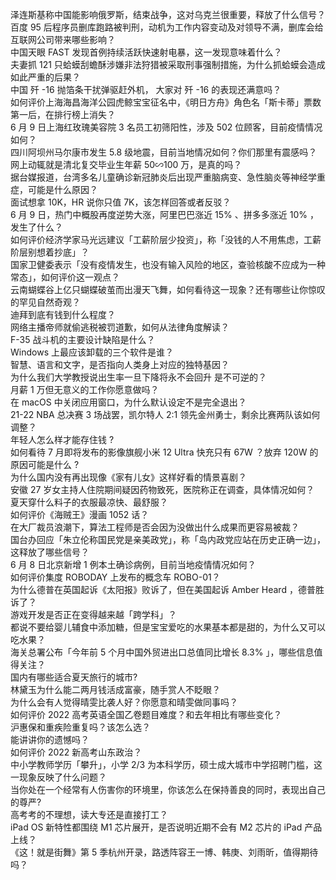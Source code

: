 泽连斯基称中国能影响俄罗斯，结束战争，这对乌克兰很重要，释放了什么信号？  
百度 95 后程序员删库跑路被判刑，动机为工作内容变动及对领导不满，删库会给互联网公司带来哪些影响？  
中国天眼 FAST 发现首例持续活跃快速射电暴，这一发现意味着什么？  
夫妻抓 121 只蛤蟆刮蟾酥涉嫌非法狩猎被采取刑事强制措施，为什么抓蛤蟆会造成如此严重的后果？  
中国 歼 -16 抛箔条干扰弹驱赶外机， 大家对 歼 -16 的表现还满意吗？  
如何评价上海海昌海洋公园虎鲸宝宝征名中，《明日方舟》角色名「斯卡蒂」票数第一后，在排行榜上消失？  
6 月 9 日上海红玫瑰美容院 3 名员工初筛阳性，涉及 502 位顾客，目前疫情情况如何？  
四川阿坝州马尔康市发生 5.8 级地震，目前当地情况如何？你们那里有震感吗？  
网上动辄就是清北复交毕业生年薪 50∽100 万，是真的吗？  
据台媒报道，台湾多名儿童确诊新冠肺炎后出现严重脑病变、急性脑炎等神经学重症，可能是什么原因？  
面试想拿 10K，HR 说你只值 7K，该怎样回答或者反驳？  
6 月 9 日，热门中概股再度逆势大涨，阿里巴巴涨近 15% 、拼多多涨近 10% ，发生了什么？  
如何评价经济学家马光远建议「工薪阶层少投资」，称「没钱的人不用焦虑，工薪阶层别想着抄底」？  
国家卫健委表示「没有疫情发生，也没有输入风险的地区，查验核酸不应成为一种常态」，如何评价这一观点？  
云南蝴蝶谷上亿只蝴蝶破茧而出漫天飞舞，如何看待这一现象？还有哪些让你惊叹的罕见自然奇观？  
迪拜到底有钱到什么程度？  
网络主播帝师就偷逃税被罚道歉，如何从法律角度解读？  
F-35 战斗机的主要设计缺陷是什么？  
Windows 上最应该卸载的三个软件是谁？  
智慧、语言和文字，是否指向人类身上对应的独特基因？  
为什么我们大学教授说出生率一旦下降将永不会回升 是不可逆的？  
月薪 1 万但无意义的工作你愿意做吗？  
在 macOS 中关闭应用窗口，为什么默认设定不是完全退出？  
21-22 NBA 总决赛 3 场战罢，凯尔特人 2:1 领先金州勇士，剩余比赛两队该如何调整？  
年轻人怎么样才能存住钱 ?  
如何看待 7 月即将发布的影像旗舰小米 12 Ultra 快充只有 67W ？放弃 120W 的原因可能是什么 ?  
为什么国内没有再出现像《家有儿女》这样好看的情景喜剧？  
安徽 27 岁女主持人住院期间疑因药物致死，医院称正在调查，具体情况如何？  
夏天穿什么料子的衣服最凉快、最舒服？  
如何评价《海贼王》漫画 1052 话？  
在大厂裁员浪潮下，算法工程师是否会因为没做出什么成果而更容易被裁？  
国台办回应「朱立伦称国民党是亲美政党」，称「岛内政党应站在历史正确一边」，这释放了哪些信号？  
6 月 8 日北京新增 1 例本土确诊病例，目前当地疫情情况如何？  
如何评价集度 ROBODAY 上发布的概念车 ROBO-01？  
为什么德普在英国起诉《太阳报》败诉了，但在美国起诉 Amber Heard ，德普胜诉了？  
游戏开发是否正在变得越来越「跨学科」？  
都说不要给婴儿辅食中添加糖，但是宝宝爱吃的水果基本都是甜的，为什么又可以吃水果？  
海关总署公布「今年前 5 个月中国外贸进出口总值同比增长 8.3% 」，哪些信息值得关注？  
国内有哪些适合夏天旅行的城市?  
林黛玉为什么能二两月钱活成富豪，随手赏人不眨眼？  
为什么会有人觉得晴雯比袭人好？你愿意和晴雯做同事吗？  
如何评价 2022 高考英语全国乙卷题目难度？和去年相比有哪些变化？  
沪惠保和重疾险重复吗？该怎么选？  
能讲讲你的遗憾吗？  
如何评价 2022 新高考山东政治？  
中小学教师学历「攀升」，小学 2/3 为本科学历，硕士成大城市中学招聘门槛，这一现象反映了什么问题？  
当你处在一个经常有人伤害你的环境里，你该怎么在保持善良的同时，表现出自己的尊严?  
高考考的不理想，读大专还是直接打工？  
iPad OS 新特性都围绕 M1 芯片展开，是否说明近期不会有 M2 芯片的 iPad 产品上线？  
《这！就是街舞》第 5 季杭州开录，路透阵容王一博、韩庚、刘雨昕，值得期待吗？  
